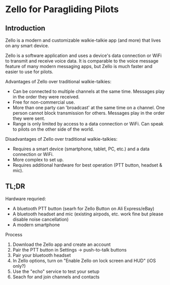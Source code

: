 # Zello for Paragliding Pilots

## Introduction

Zello is a modern and customizable walkie-talkie app (and more) that lives on any smart device.

Zello is a software application and uses a device's data connection or WiFi to transmit and receive voice data.
It is comparable to the voice message feature of many modern messaging apps, but Zello is much faster and easier to use for pilots.

Advantages of Zello over traditional walkie-talkies:

- Can be connected to multiple channels at the same time. Messages play in the order they were received.
- Free for non-commercial use.
- More than one party can 'broadcast' at the same time on a channel. One person cannot block transmission for others. Messages play in the order they were sent.
- Range is only limited by access to a data connection or WiFi. Can speak to pilots on the other side of the world.

Disadvantages of Zello over traditional walkie-talkies:

- Requires a smart device (smartphone, tablet, PC, etc.) and a data connection or WiFi.
- More complex to set up.
- Requires additional hardware for best operation (PTT button, headset & mic).

## TL;DR

Hardware requried:

- A bluetooth PTT button (searh for Zello Button on Ali Express/eBay)
- A bluetooth headset and mic (existing airpods, etc. work fine but please disable noise cancellation)
- A modern smartphone

Process

1. Download the Zello app and create an account
2. Pair the PTT button in Settings -> push-to-talk buttons
3. Pair your bluetooth headset
4. In Zello options, turn on "Enable Zello on lock screen and HUD" (iOS only?)
5. Use the "echo" service to test your setup
6. Seach for and join channels and contacts
